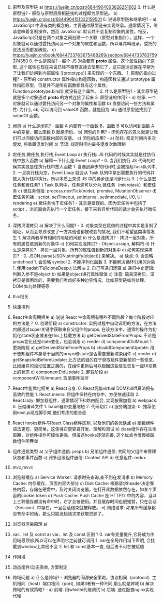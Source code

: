0. 原型及原型链
    a) https://juejin.cn/post/6844904093828251662
        0. 什么是原型链? - 原型与原型层层相链接的过程即为原型链。
    b) https://juejin.cn/post/6844904151332159501
        0. 说说原型链和继承吧? - 
            a) JavaScript 中没有类的概念的，主要通过原型链来实现继承。通常情况下，继承意味着复制操作，然而 JavaScript 默认并不会复制对象的属性，相反，JavaScript只是在两个对象之间创建一个关联（原型对象指针），这样，一个对象就可以通过委托访问另一个对象的属性和函数，所以与其叫继承，委托的说法反而更准确些。
    c) https://juejin.cn/book/6844733763675488269/section/6844733763759374350
        0. 什么是原型? - 每个 JS 对象都有 __proto__ 属性，这个属性指向了原型, 这个属性在现在来说已经不推荐直接去使用它了，这只是浏览器在早期为了让我们访问到内部属性 [[prototype]] 来实现的一个东西。
        1. 原型的指向过程? -  原型的 constructor 属性指向构造函数，构造函数又通过 prototype 属性指回原型，但是并不是所有函数都具有这个属性，Function.prototype.bind() 就没有这个属性。
        2. 什么是原型链? - 其实原型链就是多个对象通过 __proto__ 的方式连接了起来
        3. 原型链的作用? - 
            a) 继承: 一个对象就可以通过委托访问另一个对象的属性和函数
            b) 直接访问一些方法和属性: 为什么 obj 可以访问到 valueOf 函数，就是因为 obj 通过原型链找到了 valueOf 函数。

1. 闭包
    a) 什么是闭包? - 函数 A 内部有一个函数 B，函数 B 可以访问到函数 A 中的变量，那么函数 B 就是闭包。
    b) 闭包的作用? - 闭包存在的意义就是让我们可以间接访问函数内部的变量。
    c) 闭包的应用? - 
        a) 防抖: 规定时间内多次促发, 将重置促发时间
        b) 节流: 规定时间内最多促发次数限制
2. 宏任务,微任务,执行栈,Event Loop
    a) 执行栈: JS 代码的时候其实就是往执行栈中放入函数
    b) 解释一下什么是 Event Loop? -
        0. 当我们执行 JS 代码的时候其实就是往执行栈中放入函数 
        1. 当遇到异步的代码时,会被挂起Task队列中,
        2. 一旦执行栈为空，Event Loop 就会从 Task 队列中拿出需要执行的代码并放入执行栈中执行，所以本质上来说 JS 中的异步还是同步行为
        3. ( 什么是宏任务和微任务? ) Task 队列中，任务源可以分为,微任务（microtask）和宏任务
    c) 微任务包括: process.nextTick(node), promise, MutationObserver
    d) 宏任务包括：script, setTimeout, setInterval, setImmediate, I/O, UI rendering
    e) 微任务快于宏任务? - 其实是错误的。因为宏任务中包括了 script ，浏览器会先执行一个宏任务，接下来有异步代码的话才会先执行微任务。
3. 深拷贝潜拷贝
    a) 解决了什么问题? - 
        0. 对象类型在赋值的过程中其实是复制了地址，从而会导致改变了一方其他也都被改变的情况, 我们不希望这类事情发生
        1. 解决两者享有相同的地址的问题
    b) 什么是浅拷贝? - 拷贝一层对象，所有的属性值到新的对象中
    c) 如何实现浅拷贝? - Object.assign, 解构符
    d) 什么是深拷贝? - 拷贝一层对象，所有的属性值到新的对象中 
    e) 如何实现深拷贝? - 
        0. JSON.parse(JSON.stringify(object)) 来解决。
            a) 缺点: 
                0. 会忽略 undefined
                1. 会忽略 symbol
                2. 不能序列化函数
                3. 不能解决循环引用的对象
        1. 使用loadsh下的cloneDeep方法解决
        2. 自己写递归逻辑
            a) 递归中止逻辑: 判断入参不是object
            b) 如果是object进行属性赋值
            c) 注意: 简易深拷贝，深拷贝是很困难的，需要我们考虑好多种边界情况，比如原型链如何处理、DOM 如何处理等等
4. this相关
5. 快速排列
6. React生命周期相关
    a) 说说 React 生命周期有哪些不同阶段？每个阶段对应的方法是？
        0. 创建阶段
            a) constructor: 实例过程中自动调用的方法，在方法内部通过super关键字获取来自父组件的props, 在该方法中，通常的操作为初始化state状态或者在this上挂载方法
            b) getDerivedStateFromProps: 不论是props变化还是state变化，也会调用
            c) render
            d) componentDidMount
        1. 更新阶段
            a) getDerivedStateFromProps
            b) shouldComponentUpdate: 用于告知组件本身基于当前的props和state是否需要重新渲染组件
            c) render
            d) getSnapshotBeforeUpdate: 此方法的目的在于获取组件更新前的一些信息，比如组件的滚动位置之类的，在组件更新后可以根据这些信息恢复一些UI视觉上的状态
            e) componentDidUpdate
        2. 卸载阶段
            a) componentWillUnmount: 取消事件监听
7. React性能优化相关
    a) React自身:
        0. React凭借virtual DOM和diff算法拥有高效的性能
        1. React.memo: 将组件保持在内存中，方便快速读取
        2. React.lazy: 懒加载组件，通常情况下和路由配合, 实现按需加载
    b) webpack:
        0. 压缩编译文件
        1. babel自带变量缩短
        2. 代码切片
    c) 服务端渲染:
        0. 推荐使用next.js现成脚手架,他们考虑的更全面
8. React hooks组件与React Class组件区别, 以及他们的各优缺点
    a) 函数组件语法更短、更简单，这使得它更容易开发、理解和测试
    b) class组件存在生命周期，对组件操作可控性更强，但虽这hooks逐渐完善, 这个优点也慢慢被函数组件所吞噬
9. 组件通信类型
    a) 父子组件通信: props 
    b) 兄弟组件通信: 共同的父组件来管理状态和事件函数
    c) 跨多层级组件通信: Context API
    d) 任意组件: redux
9. mvc,mvvc
10. 浏览器缓存
    a) Service Worker: 请求时先查询,查不到在发请求
    b) Memory Cache: 内存缓存，页面内容大部分
    c) Disk Cache: 根据请求header决定哪些内容，存储在硬盘中，及时关闭浏览器，在打开此数据依然存在，如某个页面的cookie token
    d) Push Cache: Push Cache 是 HTTP/2 中的内容，当以上三种缓存都没有命中时，它才会被使用。并且缓存时间也很短暂，只在会话（Session）中存在，一旦会话结束就被释放。
    e) 网络请求: 如果所有缓存都没有命中的话，那么只能发起请求来获取资源了。
11. 浏览器渲染原理
    a) 
12. var、let 及 const
    a) var、let 及 const 区别 ?
        0. var有变量提升,它将成为作用域最顶部,所以可以在声明它之前就可调用
        1. var在全局作用域下声明, 会挂载到window上其他不会
        2. let 和 const基本一直, 但后者不可在被赋值
13. 作用域
14. 动态组件/动态表单, 方案制定
15. 跨域问题
    a) 什么是跨域? - 浏览器的同源安全策略，协议相同（protocol）主机相同（host）端口相同（port), 如果3者有一种不同,那么就是跨域
    b) 解决跨域的有效策略? - 
        a) 前端: 用whistle代理调试
        b) 后端: 通过配置nginx实现代理
